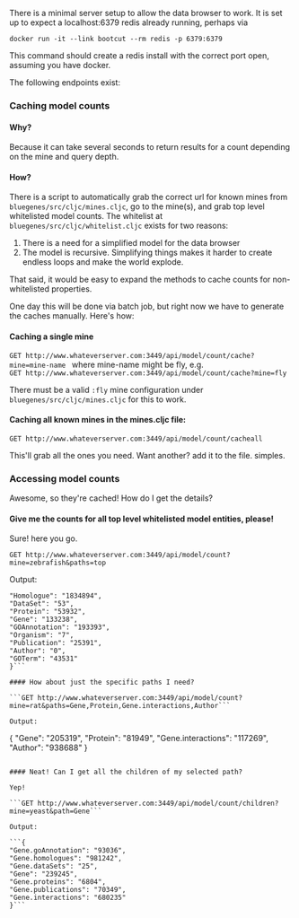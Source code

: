 There is a minimal server setup to allow the data browser to work.
It is set up to expect a localhost:6379 redis already running, perhaps via

```docker run -it --link bootcut --rm redis -p 6379:6379```

This command should create a redis install with the correct port open, assuming you have docker.

The following endpoints exist:

### Caching model counts
#### Why?
Because it can take several seconds to return results for a count depending on the mine and query depth.

#### How?
There is a script to automatically grab the correct url for known mines from `bluegenes/src/cljc/mines.cljc`, go to the mine(s), and grab top level whitelisted model counts.  The whitelist at `bluegenes/src/cljc/whitelist.cljc` exists for two reasons:
1. There is a need for a simplified model for the data browser
2. The model is recursive. Simplifying things makes it harder to create endless loops and make the world explode.

That said, it would be easy to expand the methods to cache counts for non-whitelisted properties.

One day this will be done via batch job, but right now we have to generate the caches manually. Here's how:

#### Caching a single mine

```GET http://www.whateverserver.com:3449/api/model/count/cache?mine=mine-name ```
 where mine-name might be fly, e.g.  
```GET http://www.whateverserver.com:3449/api/model/count/cache?mine=fly```

There must be a valid `:fly` mine configuration under `bluegenes/src/cljc/mines.cljc` for this to work.

#### Caching all known mines in the mines.cljc file:

```GET http://www.whateverserver.com:3449/api/model/count/cacheall```

This'll grab all the ones you need. Want another? add it to the file. simples.

### Accessing model counts
Awesome, so they're cached! How do I get the details?

#### Give me the counts for all top level whitelisted model entities, please!

Sure! here you go.

```GET http://www.whateverserver.com:3449/api/model/count?mine=zebrafish&paths=top```

Output:

```{
"Homologue": "1834894",
"DataSet": "53",
"Protein": "53932",
"Gene": "133238",
"GOAnnotation": "193393",
"Organism": "7",
"Publication": "25391",
"Author": "0",
"GOTerm": "43531"
}```

#### How about just the specific paths I need?

```GET http://www.whateverserver.com:3449/api/model/count?mine=rat&paths=Gene,Protein,Gene.interactions,Author```

Output:

```
{
"Gene": "205319",
"Protein": "81949",
"Gene.interactions": "117269",
"Author": "938688"
}
```

#### Neat! Can I get all the children of my selected path?

Yep!

```GET http://www.whateverserver.com:3449/api/model/count/children?mine=yeast&path=Gene```

Output:

```{
"Gene.goAnnotation": "93036",
"Gene.homologues": "981242",
"Gene.dataSets": "25",
"Gene": "239245",
"Gene.proteins": "6804",
"Gene.publications": "70349",
"Gene.interactions": "680235"
}```
